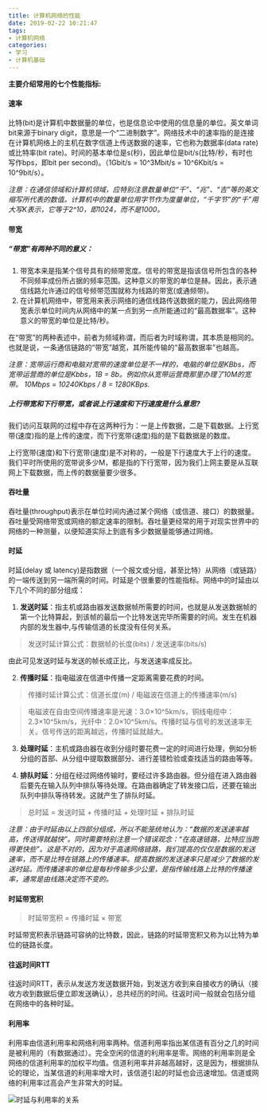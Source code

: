 ```yaml
---
title: 计算机网络的性能
date: 2019-02-22 10:21:47
tags:
- 计算机网络
categories:
- 学习
- 计算机基础
---
```


**主要介绍常用的七个性能指标:**

#### 速率
比特(bit)是计算机中数据量的单位，也是信息论中使用的信息量的单位。英文单词bit来源于binary digit，意思是一个“二进制数字”。网络技术中的速率指的是连接在计算机网络上的主机在数字信道上传送数据的速率，它也称为数据率(data rate)或比特率(bit rate)。时间的基本单位是s(秒)，因此单位是bit/s(比特/秒，有时也写作bps，即bit per second)。（1Gbit/s = 10^3Mbit/s = 10^6Kbit/s = 10^9bit/s）。

*注意：在通信领域和计算机领域，应特别注意数量单位“千”、“兆”、“吉”等的英文缩写所代表的数值。计算机中的数量单位用字节作为度量单位，“千字节”的“千”用大写K表示，它等于2^10，即1024，而不是1000。*


#### 带宽
##### “带宽”有两种不同的意义：

 1. 带宽本来是指某个信号具有的频带宽度。信号的带宽是指该信号所包含的各种不同频率成份所占据的频率范围。这种意义的带宽的单位是赫。因此，表示通信线路允许通过的信号频带范围就称为线路的带宽(或通频带)。
 2. 在计算机网络中，带宽用来表示网络的通信线路传送数据的能力，因此网络带宽表示单位时间内从网络中的某一点到另一点所能通过的“最高数据率”。这种意义的带宽的单位是比特/秒。
    

   在“带宽”的两种表述中，前者为频域称谓，而后者为时域称谓，其本质是相同的。也就是说，一条通信链路的“带宽”越宽，其所能传输的“最高数据率”也越高。
    
   *注意：宽带运行商和电脑对宽带的速度单位是不一样的，电脑的单位是KBbs，而宽带运营商的单位是Kbbs，1B = 8b。例如你从宽带运营商那里办理了10M的宽带。  10Mbps = 10240Kbps / 8 = 1280KBps.*
    
##### 上行带宽和下行带宽，或者说上行速度和下行速度是什么意思?

   我们访问互联网的过程中存在这两种行为：一是上传数据，二是下载数据。上行宽带(速度)指的是上传的速度，而下行宽带(速度)指的是下载数据是的数度。
    
  上行宽带(速度)和下行宽带(速度)是不对称的，一般是下行速度大于上行的速度。我们平时所使用的宽带说多少M，都是指的下行宽带，因为我们上网主要是从互联网上下载数据，而上传的数据量要少很多。



#### 吞吐量
   吞吐量(throughput)表示在单位时间内通过某个网络（或信道、接口）的数据量。吞吐量受网络带宽或网络的额定速率的限制。吞吐量更经常的用于对现实世界中的网络的一种测量，以便知道实际上到底有多少数据量能够通过网络。

#### 时延
   时延(delay 或 latency)是指数据（一个报文或分组，甚至比特）从网络（或链路）的一端传送到另一端所需的时间。时延是个很重要的性能指标。网络中的时延由以下几个不同的部分组成：

1. **发送时延**：指主机或路由器发送数据帧所需要的时间，也就是从发送数据帧的第一个比特算起，到该帧的最后一个比特发送完毕所需要的时间。发生在机器内部的发生器中,与传输信道的长度没有任何关系。
> 发送时延计算公式：数据帧的长度(bits) / 发送速率(bits/s)

由此可见发送时延与发送的帧长成正比，与发送速率成反比。
    
2. **传播时延**：指电磁波在信道中传播一定距离需要花费的时间。

> 传播时延计算公式：信道长度(m) / 电磁波在信道上的传播速率(m/s)

>电磁波在自由空间传播速率是光速：3.0×10^5km/s，铜线电缆中：2.3×10^5km/s，光纤中：2.0×10^5km/s。传播时延与信号的发送速率无关。信号传送的距离越远，传播时延就越大。    
3. **处理时延**：主机或路由器在收到分组时要花费一定的时间进行处理，例如分析分组的首部、从分组中提取数据部分、进行差错检验或查找适当的路由等等。
   
4. **排队时延**：分组在经过网络传输时，要经过许多路由器。但分组在进入路由器后要先在输入队列中排队等待处理。在路由器确定了转发接口后，还要在输出队列中排队等待转发。这就产生了排队时延。
>总时延 = 发送时延 + 传播时延 + 处理时延 + 排队时延

*注意：由于时延由以上四部分组成，所以不能笼统地认为：“数据的发送速率越高，传送得就越快”。同时需要特别注意一个错误观念：“在高速链路，比特应当跑得更快些”。这是不对的，因为对于高速网络链路，我们提高的仅仅是数据的发送速率，而不是比特在链路上的传播速率。提高数据的发送速率只是减少了数据的发送时延。而传播速率的单位是每秒传输多少公里，是指传输线路上比特的传播速率，通常是由线路决定而不变的。*

#### 时延带宽积
>时延带宽积 = 传播时延 × 带宽

时延带宽积表示链路可容纳的比特数，因此，链路的时延带宽积又称为以比特为单位的链路长度。
#### 往返时间RTT
  往返时间RTT，表示从发送方发送数据开始，到发送方收到来自接收方的确认（接收方收到数据后便立即发送确认），总共经历的时间。往返时间一般就会包括分组在网络中的各种时延。
#### 利用率
利用率由信道利用率和网络利用率两种。信道利用率指出某信道有百分之几的时间是被利用的（有数据通过）。完全空闲的信道的利用率是零。网络的利用率则是全网络的信道利用率的加权平均值。信道利用率并非越高越好，这是因为，根据排队论的理论，当某信道的利用率增大时，该信道引起的时延也会迅速增加。信道或网络的利用率过高会产生非常大的时延。

![时延与利用率的关系](<https://o9zqaq.ch.files.1drv.com/y4mjZRdZUMMm4JDkX4UaejxiStQ9acRYtOaOmPO1JjLPj-BZJ-rwKY9HkNTP3EI5vit2Rdod1POexWkevjduoXcXF6MrzLsPwmUvF1jWxv6g8R4Zt2rOrKzehAKIOKmbgmCwlfPrtPL6JnsxnlXvCBWd9A3JC_95-MSixJqP7rd9OiHTSlkndTeHF2LZ5Y7tpwPRdC6AEWuPMRmbchV3vhpFA?width=368&height=267&cropmode=none>)

